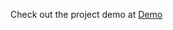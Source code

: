 Check out the project demo at [Demo](https://public.tableau.com/views/ExecutiveSummary_17556369968490/Dashboard2?:language=en-US&:sid=&:redirect=auth&:display_count=n&:origin=viz_share_link)
